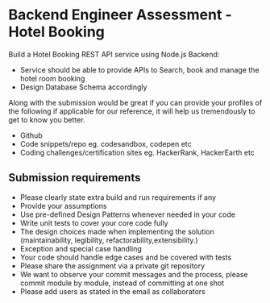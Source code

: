 # Backend Engineer Assessment - Hotel Booking

Build a Hotel Booking REST API service using Node.js Backend:

- Service should be able to provide APIs to Search, book and manage the hotel room booking
- Design Database Schema accordingly


Along with the submission would be great if you can provide your profiles of the following if applicable for our reference, it will help us tremendously to get to know you better.

- Github
- Code snippets/repo eg. codesandbox, codepen etc
- Coding challenges/certification sites eg. HackerRank, HackerEarth etc

## Submission requirements

- Please clearly state extra build and run requirements if any
- Provide your assumptions
- Use pre-defined Design Patterns whenever needed in your code
- Write unit tests to cover your core code fully
- The design choices made when implementing the solution (maintainability, legibility, refactorability,extensibility.)
- Exception and special case handling
- Your code should handle edge cases and be covered with tests
- Please share the assignment via a private git repository
- We want to observe your commit messages and the process, please commit module by module, instead of committing at one shot
- Please add users as stated in the email as collaborators